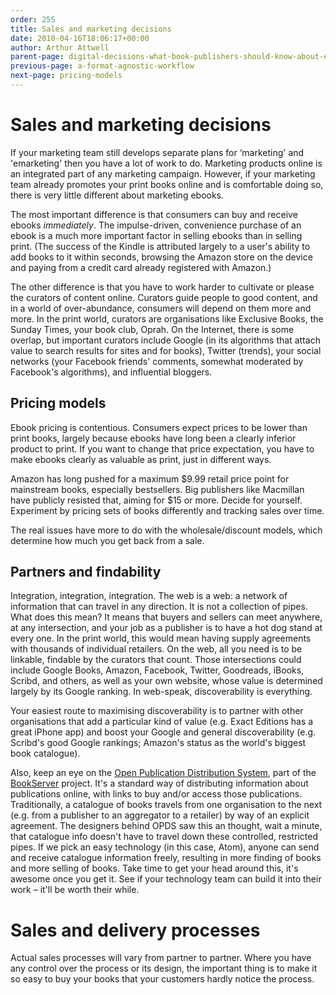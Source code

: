 ```yaml
---
order: 255
title: Sales and marketing decisions
date: 2010-04-16T18:06:17+00:00
author: Arthur Attwell
parent-page: digital-decisions-what-book-publishers-should-know-about-ebooks
previous-page: a-format-agnostic-workflow
next-page: pricing-models
---
```


# Sales and marketing decisions

If your marketing team still develops separate plans for &#8216;marketing' and 'emarketing' then you have a lot of work to do. Marketing products online is an integrated part of any marketing campaign. However, if your marketing team already promotes your print books online and is comfortable doing so, there is very little different about marketing ebooks.

The most important difference is that consumers can buy and receive ebooks _immediately_. The impulse-driven, convenience purchase of an ebook is a much more important factor in selling ebooks than in selling print. (The success of the Kindle is attributed largely to a user's ability to add books to it within seconds, browsing the Amazon store on the device and paying from a credit card already registered with Amazon.)

The other difference is that you have to work harder to cultivate or please the curators of content online. Curators guide people to good content, and in a world of over-abundance, consumers will depend on them more and more. In the print world, curators are organisations like Exclusive Books, the Sunday Times, your book club, Oprah. On the Internet, there is some overlap, but important curators include Google (in its algorithms that attach value to search results for sites and for books), Twitter (trends), your social networks (your Facebook friends' comments, somewhat moderated by Facebook's algorithms), and influential bloggers.


## Pricing models

Ebook pricing is contentious. Consumers expect prices to be lower than print books, largely because ebooks have long been a clearly inferior product to print. If you want to change that price expectation, you have to make ebooks clearly as valuable as print, just in different ways.

Amazon has long pushed for a maximum $9.99 retail price point for mainstream books, especially bestsellers. Big publishers like Macmillan have publicly resisted that, aiming for $15 or more. Decide for yourself. Experiment by pricing sets of books differently and tracking sales over time.

The real issues have more to do with the wholesale/discount models, which determine how much you get back from a sale.

## Partners and findability

Integration, integration, integration. The web is a web: a network of information that can travel in any direction. It is not a collection of pipes. What does this mean? It means that buyers and sellers can meet anywhere, at any intersection, and your job as a publisher is to have a hot dog stand at every one. In the print world, this would mean having supply agreements with thousands of individual retailers. On the web, all you need is to be linkable, findable by the curators that count. Those intersections could include Google Books, Amazon, Facebook, Twitter, Goodreads, iBooks, Scribd, and others, as well as your own website, whose value is determined largely by its Google ranking. In web-speak, discoverability is everything.

Your easiest route to maximising discoverability is to partner with other organisations that add a particular kind of value (e.g. Exact Editions has a great iPhone app) and boost your Google and general discoverability (e.g. Scribd's good Google rankings; Amazon's status as the world's biggest book catalogue).

Also, keep an eye on the [Open Publication Distribution System](http://code.google.com/p/openpub/ "OPDS"), part of the [BookServer](http://www.archive.org/bookserver "BookServer") project. It's a standard way of distributing information about publications online, with links to buy and/or access those publications. Traditionally, a catalogue of books travels from one organisation to the next (e.g. from a publisher to an aggregator to a retailer) by way of an explicit agreement. The designers behind OPDS saw this an thought, wait a minute, that catalogue info doesn't have to travel down these controlled, restricted pipes. If we pick an easy technology (in this case, Atom), anyone can send and receive catalogue information freely, resulting in more finding of books and more selling of books. Take time to get your head around this, it's awesome once you get it. See if your technology team can build it into their work – it'll be worth their while.

# Sales and delivery processes

Actual sales processes will vary from partner to partner. Where you have any control over the process or its design, the important thing is to make it so easy to buy your books that your customers hardly notice the process.

